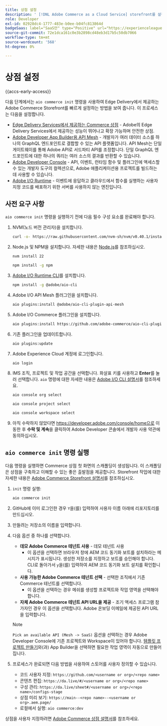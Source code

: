 ```yaml
---
title: 상점 설정
description: ' [!DNL Adobe Commerce as a Cloud Service] storefront를 설정하는 스캐폴딩 도구를 실행하는 방법에 대해 알아봅니다.'
role: Developer
exl-id: 02928dc4-1777-483e-b0ee-b04fc813864d
badgeSaas: label="SaaS만" type="Positive" url="https://experienceleague.adobe.com/ko/docs/commerce/user-guides/product-solutions" tooltip="Adobe Commerce as a Cloud Service 및 Adobe Commerce Optimizer 프로젝트에만 적용됩니다(Adobe 관리 SaaS 인프라)."
source-git-commit: 72e1dca161c0e3b2898cd48eb3d17b5c50db7066
workflow-type: tm+mt
source-wordcount: '568'
ht-degree: 0%

---
```


# 상점 설정

{{accs-early-access}}

다음 단계에서는 `aio commerce init` 명령을 사용하여 Edge Delivery에서 제공하는 Adobe Commerce Storefront를 빠르게 설정하는 방법을 보여 줍니다. 이 프로세스는 다음을 설정합니다.

* [Edge Delivery Services에서 제공하는 Commerce 상점](https://experienceleague.adobe.com/developer/commerce/storefront/get-started/?lang=ko) - Adobe의 Edge Delivery Services에서 제공하는 성능이 뛰어나고 확장 가능하며 안전한 상점.
* [Adobe Developer App Builder용 API Mesh](https://developer.adobe.com/graphql-mesh-gateway/mesh/) - 개발자가 여러 데이터 소스를 하나의 GraphQL 엔드포인트로 결합할 수 있는 API 플랫폼입니다. API Mesh는 단일 게이트웨이를 통해 Adobe API로 서드파티 API를 조정합니다. 단일 GraphQL 엔드포인트에 대한 하나의 쿼리는 여러 소스의 결과를 반환할 수 있습니다.
* [Adobe Developer Console](https://developer.adobe.com/developer-console/docs/guides/) - API, 이벤트, 런타임 함수 및 플러그인에 액세스할 수 있는 개발자 도구의 컬렉션으로, Adobe 애플리케이션용 프로젝트를 빌드하는 데 사용할 수 있습니다.
* [Adobe I/O Runtime](https://developer.adobe.com/runtime/docs/) - 이벤트에 응답하고 클라우드에서 함수를 실행하는 사용자 지정 코드를 배포하기 위한 서버를 사용하지 않는 엔진입니다.

## 사전 요구 사항

`aio commerce init` 명령을 실행하기 전에 다음 필수 구성 요소를 완료해야 합니다.

1. NVM(노드 버전 관리자)을 설치합니다.

   ```bash
   curl -o- https://raw.githubusercontent.com/nvm-sh/nvm/v0.40.1/install.sh | bash
   ```

1. Node.js 및 NPM을 설치합니다. 자세한 내용은 [Node.js](https://nodejs.org/en/)를 참조하십시오.

   ```bash
   nvm install 22
   ```

   ```bash
   npm install -g npm
   ```

1. [Adobe I/O Runtime CLI](https://developer.adobe.com/runtime/docs/guides/tools/cli_install/)를 설치합니다.

   ```bash
   npm install -g @adobe/aio-cli
   ```

1. Adobe I/O API Mesh 플러그인을 설치합니다.

   ```bash
   aio plugins:install @adobe/aio-cli-plugin-api-mesh
   ```

1. Adobe I/O Commerce 플러그인을 설치합니다.

   ```bash
   aio plugins:install https://github.com/adobe-commerce/aio-cli-plugin-commerce
   ```

1. 기존 플러그인을 업데이트합니다.

   ```bash
   aio plugins:update
   ```

1. Adobe Experience Cloud 계정에 로그인합니다.

   ```bash
   aio login
   ```

1. IMS 조직, 프로젝트 및 작업 공간을 선택합니다. 화살표 키를 사용하고 **Enter**&#x200B;를 눌러 선택합니다. `aio` 명령에 대한 자세한 내용은 [Adobe I/O CLI 설명서](https://github.com/adobe/aio-cli-plugin-console?tab=readme-ov-file#commands)를 참조하세요.

   ```bash
   aio console org select
   ```

   ```bash
   aio console project select
   ```

   ```bash
   aio console workspace select
   ```

1. 아직 수락하지 않았다면 https://developer.adobe.com/console/home으로 이동한 후 **수락 및 계속**&#x200B;을 클릭하여 Adobe Developer 콘솔에서 개발자 사용 약관에 동의하십시오.

## `aio commerce init` 명령 실행

다음 명령을 실행하면 Commerce 상점 첫 화면의 스캐폴딩이 생성됩니다. 이 스캐폴딩은 상점을 구축하고 이해할 수 있는 좋은 출발점을 제공합니다. Storefront 작업에 대한 자세한 내용은 [Adobe Commerce Storefront 설명서](https://experienceleague.adobe.com/developer/commerce/storefront/?lang=ko)를 참조하십시오.


1. `init` 명령 실행:

   ```bash
   aio commerce init
   ```

1. GitHub에 이미 로그인한 경우 `Y`을(를) 입력하여 사용자 이름 아래에 리포지토리를 만드십시오.

1. 만들려는 저장소의 이름을 입력합니다.

1. 다음 옵션 중 하나를 선택합니다.

   * **데모 Adobe Commerce 테넌트 사용** - 데모 테넌트 사용
      * 이 옵션을 선택하면 브라우저 창에 AEM 코드 동기화 보트를 설치하라는 메시지가 표시됩니다. 생성한 저장소를 지정하고 보트를 승인해야 합니다. CLI로 돌아가서 `y`을(를) 입력하여 AEM 코드 동기화 보트 설치를 확인합니다.
   * **사용 가능한 Adobe Commerce 테넌트 선택** - 선택한 조직에서 기존 Commerce 테넌트를 선택합니다.
      * 이 옵션을 선택하는 경우 메쉬를 생성할 프로젝트와 작업 영역을 선택해야 합니다.
   * **자체 Adobe Commerce 테넌트 API URL을 제공** - 조기 액세스 프로그램 참가자인 경우 이 옵션을 선택합니다. Adobe 온보딩 이메일에 제공된 API URL을 입력합니다.

   >[!NOTE]
   >
   >`Pick an available API (Mesh -> SaaS)` 옵션을 선택하는 경우 Adobe Developer Console에 기존 프로젝트와 Workspace이 있어야 합니다. [템플릿 프로젝트 만들기](https://developer.adobe.com/developer-console/docs/guides/projects/projects-template/)와(과) App Builder을 선택하면 필요한 작업 영역이 자동으로 만들어집니다.

1. 프로세스가 완료되면 다음 방법을 사용하여 스토어를 사용자 정의할 수 있습니다.

   * 코드 사용자 지정: `https://github.com/<username or org>/<repo name>`
   * 콘텐츠 편집: `https://da.live/#/<username or org>/<repo name>`
   * 구성 관리: `https://da.live/sheet#/<username or org>/<repo name>/configs-stage`
   * 상점 미리 보기: `https://main--<repo name>--<username or org>.aem.page/`
   * 로컬에서 실행: `aio commerce:dev`

상점을 사용자 지정하려면 [Adobe Commerce 상점 설명서](https://experienceleague.adobe.com/developer/commerce/storefront/?lang=ko)를 참조하세요.
